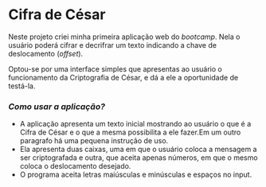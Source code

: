 # Cifra de César

Neste projeto criei minha primeira
aplicação web do _bootcamp_. Nela o usuário poderá cifrar e decrifrar um texto
indicando a chave de deslocamento (_offset_). 

Optou-se por uma interface simples que apresentas ao usuário o funcionamento da Criptografia de César,
e dá a ele a oportunidade de testá-la. 

### _Como usar a aplicação?_
* A aplicação apresenta um texto inicial mostrando ao usuário o que é a Cifra de César e o que 
a mesma possibilita a ele fazer.Em um outro paragrafo há uma pequena instrução de uso. 
* Ela apresenta duas caixas, uma em que o usuário coloca a mensagem a ser criptografada 
e outra, que aceita apenas números, em que o mesmo coloca o deslocamento desejado. 
* O programa aceita letras maiúsculas e minúsculas e espaços no input. 


